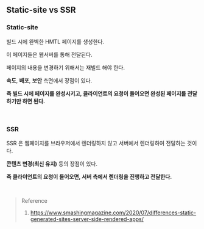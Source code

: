 ## Static-site vs SSR

### Static-site

빌드 시에 완벽한 HMTL 페이지를 생성한다.

이 페이지들은 웹서버를 통해 전달된다.

페이지의 내용을 변경하기 위해서는 재빌드 해야 한다.

**속도**, **배포**, **보안** 측면에서 장점이 있다.

**즉 빌드 시에 페이지를 완성시키고, 클라이언트의 요청이 들어오면 완성된 페이지를 전달하기만 하면 된다.**

<br>

### SSR

SSR 은 웹페이지를 브라우저에서 렌더링하지 않고 서버에서 렌더링하여 전달하는 것이다.

**콘텐츠 변경(최신 유지)** 등의 장점이 있다.

**즉 클라이언트의 요청이 들어오면, 서버 측에서 렌더링을 진행하고 전달한다.**

<br>

> Reference
> 1. https://www.smashingmagazine.com/2020/07/differences-static-generated-sites-server-side-rendered-apps/